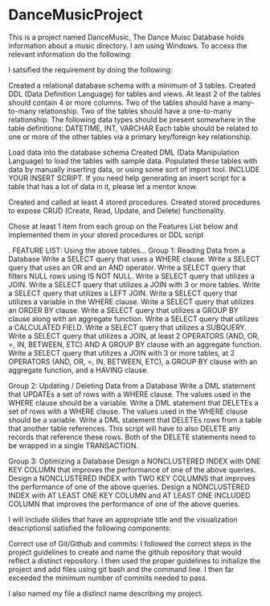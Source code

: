 # DanceMusicProject
This is a  project named DanceMusic, The Dance Muisc Database holds information about a music directory.  I am using Windows.   To access the relevant information  do the following:


I satsified the requirement by doing the following:

Created a relational database schema with a minimum of 3 tables.
Created DDL (Data Definition Language) for tables and views.
At least 2 of the tables should contain 4 or more columns.
Two of the tables should have a many-to-many relationship.
Two of the tables should have a one-to-many relationship.
The following data types should be present somewhere in the table definitions: DATETIME, INT, VARCHAR
Each table should be related to one or more of the other tables via a primary key/foreign key relationship.

Load data into the database schema
Created DML (Data Manipulation Language) to load the tables with sample data.
Populated these tables with data by manually inserting data, or using some sort of import tool. INCLUDE YOUR INSERT SCRIPT. If you need help generating an insert script for a table that has a lot of data in it, please let a mentor know.

Created and called at least 4 stored procedures.
Created stored procedures to expose CRUD (Create, Read, Update, and Delete) functionality.

Chose at least 1 item from each group on the Features List below and implemented them in your stored procedures or DDL script

.
FEATURE LIST:
Using the above tables...
Group 1: Reading Data from a Database
Write a SELECT query that uses a WHERE clause.
Write a  SELECT query that uses an OR and an AND operator.
Write a  SELECT query that filters NULL rows using IS NOT NULL.
Write a  SELECT query that utilizes a JOIN.
Write a  SELECT query that utilizes a JOIN with 3 or more tables.
Write a  SELECT query that utilizes a LEFT JOIN.
Write a  SELECT query that utilizes a variable in the WHERE clause.
Write a  SELECT query that utilizes an ORDER BY clause.
Write a  SELECT query that utilizes a GROUP BY clause along with an aggregate function.
Write a SELECT query that utilizes a CALCULATED FIELD.
Write a SELECT query that utilizes a SUBQUERY.
Write a SELECT query that utilizes a JOIN, at least 2 OPERATORS (AND, OR, =, IN, BETWEEN, ETC) AND A GROUP BY clause with an aggregate function.
Write a SELECT query that utilizes a JOIN with 3 or more tables, at 2 OPERATORS (AND, OR, =, IN, BETWEEN, ETC), a GROUP BY clause with an aggregate function, and a HAVING clause.


Group 2: Updating / Deleting Data from a Database
Write a DML statement that UPDATEs a set of rows with a WHERE clause. The values used in the WHERE clause should be a variable.
Write a DML statement that DELETEs a set of rows with a WHERE clause. The values used in the WHERE clause should be a variable.
Write a DML statement that DELETEs rows from a table that another table references. This script will have to also DELETE any records that reference these rows. Both of the DELETE statements need to be wrapped in a single TRANSACTION.

Group 3: Optimizing a Database
Design a NONCLUSTERED INDEX with ONE KEY COLUMN that improves the performance of one of the above queries.
Design a NONCLUSTERED INDEX with TWO KEY COLUMNS that improves the performance of one of the above queries.
Design a NONCLUSTERED INDEX with AT LEAST ONE KEY COLUMN and AT LEAST ONE INCLUDED COLUMN that improves the performance of one of the above queries.

I will include slides that have an appropriate title and the visualization descriptionsI satisfied the following components:


Correct use of Git/Github and commits: I followed the correct steps in the project guidelines to create and name the github repository that would reflect a distinct repository. I then used the proper guidelines to initialize the project and add files using git bash and the command line. I then far exceeded the minimum number of commits needed to pass.

I also named my file a distinct name describing my project.




